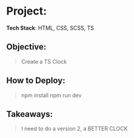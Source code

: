 # Project:
**Tech Stack**: HTML, CSS, SCSS, TS 

## Objective:
> Create a TS Clock
>

## How to Deploy:

> npm install
> npm run dev

## Takeaways:

> I need to do a version 2, a BETTER CLOCK
>

```
